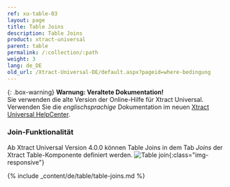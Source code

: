 ```yaml
---
ref: xu-table-03
layout: page
title: Table Joins
description: Table Joins
product: xtract-universal
parent: table
permalink: /:collection/:path
weight: 3
lang: de_DE
old_url: /Xtract-Universal-DE/default.aspx?pageid=where-bedingung
---
```


{: .box-warning}
**Warnung: Veraltete Dokumentation!** <br>
Sie verwenden die alte Version der Online-Hilfe für Xtract Universal.<br>
Verwenden Sie die *englischsprachige* Dokumentation im neuen [Xtract Universal HelpCenter](https://helpcenter.theobald-software.com/xtract-universal/documentation/introduction/).

### Join-Funktionalität
Ab Xtract Universal Version 4.0.0 können Table Joins in dem Tab *Joins* der Xtract Table-Komponente definiert werden.
![Table join ](/img/content/table-join-tab.png){:class="img-responsive"}
 
{% include _content/de/table/table-joins.md  %}


 
 
  
